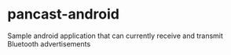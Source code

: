 # pancast-android
Sample android application that can currently receive and transmit Bluetooth advertisements
